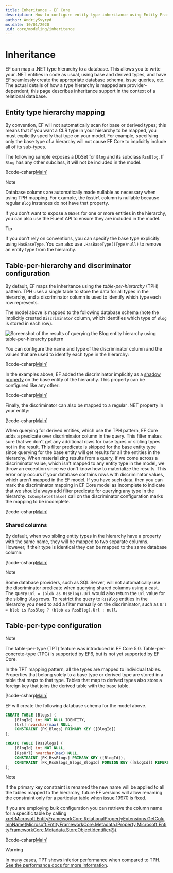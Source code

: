 ```yaml
---
title: Inheritance - EF Core
description: How to configure entity type inheritance using Entity Framework Core
author: AndriySvyryd
ms.date: 10/01/2020
uid: core/modeling/inheritance
---
```

# Inheritance

EF can map a .NET type hierarchy to a database. This allows you to write your .NET entities in code as usual, using base and derived types, and have EF seamlessly create the appropriate database schema, issue queries, etc. The actual details of how a type hierarchy is mapped are provider-dependent; this page describes inheritance support in the context of a relational database.

## Entity type hierarchy mapping

By convention, EF will not automatically scan for base or derived types; this means that if you want a CLR type in your hierarchy to be mapped, you must explicitly specify that type on your model. For example, specifying only the base type of a hierarchy will not cause EF Core to implicitly include all of its sub-types.

The following sample exposes a DbSet for `Blog` and its subclass `RssBlog`. If `Blog` has any other subclass, it will not be included in the model.

[!code-csharp[Main](../../../samples/core/Modeling/Conventions/InheritanceDbSets.cs?name=InheritanceDbSets&highlight=3-4)]

> [!NOTE]
> Database columns are automatically made nullable as necessary when using TPH mapping. For example, the `RssUrl` column is nullable because regular `Blog` instances do not have that property.

If you don't want to expose a `DbSet` for one or more entities in the hierarchy, you can also use the Fluent API to ensure they are included in the model.

> [!TIP]
> If you don't rely on conventions, you can specify the base type explicitly using `HasBaseType`. You can also use `.HasBaseType((Type)null)` to remove an entity type from the hierarchy.

## Table-per-hierarchy and discriminator configuration

By default, EF maps the inheritance using the *table-per-hierarchy* (TPH) pattern. TPH uses a single table to store the data for all types in the hierarchy, and a discriminator column is used to identify which type each row represents.

The model above is mapped to the following database schema (note the implicitly created `Discriminator` column, which identifies which type of `Blog` is stored in each row).

![Screenshot of the results of querying the Blog entity hierarchy using table-per-hierarchy pattern](_static/inheritance-tph-data.png)

You can configure the name and type of the discriminator column and the values that are used to identify each type in the hierarchy:

[!code-csharp[Main](../../../samples/core/Modeling/FluentAPI/DiscriminatorConfiguration.cs?name=DiscriminatorConfiguration&highlight=4-6)]

In the examples above, EF added the discriminator implicitly as a [shadow property](xref:core/modeling/shadow-properties) on the base entity of the hierarchy. This property can be configured like any other:

[!code-csharp[Main](../../../samples/core/Modeling/FluentAPI/DiscriminatorPropertyConfiguration.cs?name=DiscriminatorPropertyConfiguration&highlight=4-5)]

Finally, the discriminator can also be mapped to a regular .NET property in your entity:

[!code-csharp[Main](../../../samples/core/Modeling/FluentAPI/NonShadowDiscriminator.cs?name=NonShadowDiscriminator&highlight=4)]

When querying for derived entities, which use the TPH pattern, EF Core adds a predicate over discriminator column in the query. This filter makes sure that we don't get any additional rows for base types or sibling types not in the result. This filter predicate is skipped for the base entity type since querying for the base entity will get results for all the entities in the hierarchy. When materializing results from a query, if we come across a discriminator value, which isn't mapped to any entity type in the model, we throw an exception since we don't know how to materialize the results. This error only occurs if your database contains rows with discriminator values, which aren't mapped in the EF model. If you have such data, then you can mark the discriminator mapping in EF Core model as incomplete to indicate that we should always add filter predicate for querying any type in the hierarchy. `IsComplete(false)` call on the discriminator configuration marks the mapping to be incomplete.

[!code-csharp[Main](../../../samples/core/Modeling/FluentAPI/DiscriminatorMappingIncomplete.cs?name=DiscriminatorMappingIncomplete&highlight=5)]

### Shared columns

By default, when two sibling entity types in the hierarchy have a property with the same name, they will be mapped to two separate columns. However, if their type is identical they can be mapped to the same database column:

[!code-csharp[Main](../../../samples/core/Modeling/FluentAPI/SharedTPHColumns.cs?name=SharedTPHColumns&highlight=9,13)]

> [!NOTE]
> Some database providers, such as SQL Server, will not automatically use the discriminator predicate when querying shared columns using a cast. The query `Url = (blob as RssBlog).Url` would also return the `Url` value for the sibling `Blog` rows. To restrict the query to `RssBlog` entities in the hierarchy you need to add a filter manually on the discriminator, such as `Url = blob is RssBlog ? (blob as RssBlog).Url : null`.

## Table-per-type configuration

> [!NOTE]
> The table-per-type (TPT) feature was introduced in EF Core 5.0. Table-per-concrete-type (TPC) is supported by EF6, but is not yet supported by EF Core.

In the TPT mapping pattern, all the types are mapped to individual tables. Properties that belong solely to a base type or derived type are stored in a table that maps to that type. Tables that map to derived types also store a foreign key that joins the derived table with the base table.

[!code-csharp[Main](../../../samples/core/Modeling/FluentAPI/TPTConfiguration.cs?name=TPTConfiguration)]

EF will create the following database schema for the model above.

```sql
CREATE TABLE [Blogs] (
    [BlogId] int NOT NULL IDENTITY,
    [Url] nvarchar(max) NULL,
    CONSTRAINT [PK_Blogs] PRIMARY KEY ([BlogId])
);

CREATE TABLE [RssBlogs] (
    [BlogId] int NOT NULL,
    [RssUrl] nvarchar(max) NULL,
    CONSTRAINT [PK_RssBlogs] PRIMARY KEY ([BlogId]),
    CONSTRAINT [FK_RssBlogs_Blogs_BlogId] FOREIGN KEY ([BlogId]) REFERENCES [Blogs] ([BlogId]) ON DELETE NO ACTION
);
```

> [!NOTE]
> If the primary key constraint is renamed the new name will be applied to all the tables mapped to the hierarchy, future EF versions will allow renaming the constraint only for a particular table when [issue 19970](https://github.com/dotnet/efcore/issues/19970) is fixed.

If you are employing bulk configuration you can retrieve the column name for a specific table by calling <xref:Microsoft.EntityFrameworkCore.RelationalPropertyExtensions.GetColumnName(Microsoft.EntityFrameworkCore.Metadata.IProperty,Microsoft.EntityFrameworkCore.Metadata.StoreObjectIdentifier@)>.

[!code-csharp[Main](../../../samples/core/Modeling/FluentAPI/TPTConfiguration.cs?name=Metadata&highlight=10)]

> [!WARNING]
> In many cases, TPT shows inferior performance when compared to TPH. [See the performance docs for more information](xref:core/performance/modeling-for-performance#inheritance-mapping).
